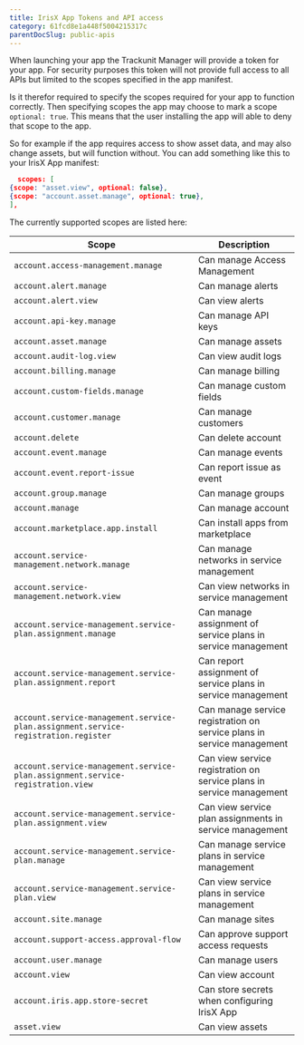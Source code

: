 ```yaml
---
title: IrisX App Tokens and API access
category: 61fcd8e1a448f5004215317c
parentDocSlug: public-apis
---
```


When launching your app the Trackunit Manager will provide a token for your app. For security purposes this token will
not provide full access to all APIs but limited to the scopes specified in the app manifest.

Is it therefor required to specify the scopes required for your app to function correctly. Then specifying scopes the
app may choose to mark a scope `optional: true`. This means that the user installing the app will able to deny that
scope to the app.

So for example if the app requires access to show asset data, and may also change assets, but will function without. You
can add something like this to your IrisX App manifest:

```json
  scopes: [
{scope: "asset.view", optional: false},
{scope: "account.asset.manage", optional: true},
],
```

The currently supported scopes are listed here:

| Scope                                                                              | Description                                                            |
|------------------------------------------------------------------------------------|------------------------------------------------------------------------|
| `account.access-management.manage`                                                 | Can manage Access Management                                           |
| `account.alert.manage`                                                             | Can manage alerts                                                      |
| `account.alert.view`                                                               | Can view alerts                                                        |
| `account.api-key.manage`                                                           | Can manage API keys                                                    |
| `account.asset.manage`                                                             | Can manage assets                                                      |
| `account.audit-log.view`                                                           | Can view audit logs                                                    |
| `account.billing.manage`                                                           | Can manage billing                                                     |
| `account.custom-fields.manage`                                                     | Can manage custom fields                                               |
| `account.customer.manage`                                                          | Can manage customers                                                   |
| `account.delete`                                                                   | Can delete account                                                     |
| `account.event.manage`                                                             | Can manage events                                                      |
| `account.event.report-issue`                                                       | Can report issue as event                                              |
| `account.group.manage`                                                             | Can manage groups                                                      |
| `account.manage`                                                                   | Can manage account                                                     |
| `account.marketplace.app.install`                                                  | Can install apps from marketplace                                      |
| `account.service-management.network.manage`                                        | Can manage networks in service management                              |
| `account.service-management.network.view`                                          | Can view networks in service management                                |
| `account.service-management.service-plan.assignment.manage`                        | Can manage assignment of service plans in service management           |
| `account.service-management.service-plan.assignment.report`                        | Can report assignment of service plans in service management           |
| `account.service-management.service-plan.assignment.service-registration.register` | Can manage service registration on service plans in service management |
| `account.service-management.service-plan.assignment.service-registration.view`     | Can view service registration on service plans in service management   |
| `account.service-management.service-plan.assignment.view`                          | Can view service plan assignments in service management                |
| `account.service-management.service-plan.manage`                                   | Can manage service plans in service management                         |
| `account.service-management.service-plan.view`                                     | Can view service plans in service management                           |
| `account.site.manage`                                                              | Can manage sites                                                       |
| `account.support-access.approval-flow`                                             | Can approve support access requests                                    |
| `account.user.manage`                                                              | Can manage users                                                       |
| `account.view`                                                                     | Can view account                                                       |
| `account.iris.app.store-secret`                                                    | Can store secrets when configuring IrisX App                            |
| `asset.view`                                                                       | Can view assets                                                        |
